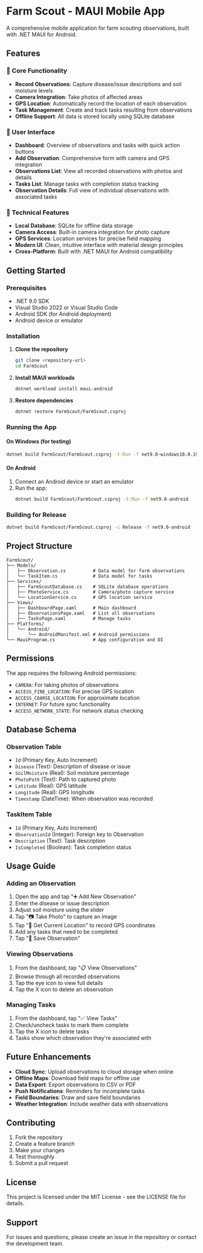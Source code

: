 # Farm Scout - MAUI Mobile App

A comprehensive mobile application for farm scouting observations, built with .NET MAUI for Android.

## Features

### 🌱 Core Functionality
- **Record Observations**: Capture disease/issue descriptions and soil moisture levels
- **Camera Integration**: Take photos of affected areas
- **GPS Location**: Automatically record the location of each observation
- **Task Management**: Create and track tasks resulting from observations
- **Offline Support**: All data is stored locally using SQLite database

### 📱 User Interface
- **Dashboard**: Overview of observations and tasks with quick action buttons
- **Add Observation**: Comprehensive form with camera and GPS integration
- **Observations List**: View all recorded observations with photos and details
- **Tasks List**: Manage tasks with completion status tracking
- **Observation Details**: Full view of individual observations with associated tasks

### 🔧 Technical Features
- **Local Database**: SQLite for offline data storage
- **Camera Access**: Built-in camera integration for photo capture
- **GPS Services**: Location services for precise field mapping
- **Modern UI**: Clean, intuitive interface with material design principles
- **Cross-Platform**: Built with .NET MAUI for Android compatibility

## Getting Started

### Prerequisites
- .NET 9.0 SDK
- Visual Studio 2022 or Visual Studio Code
- Android SDK (for Android deployment)
- Android device or emulator

### Installation

1. **Clone the repository**
   ```bash
   git clone <repository-url>
   cd FarmScout
   ```

2. **Install MAUI workloads**
   ```bash
   dotnet workload install maui-android
   ```

3. **Restore dependencies**
   ```bash
   dotnet restore FarmScout/FarmScout.csproj
   ```

### Running the App

#### On Windows (for testing)
```bash
dotnet build FarmScout/FarmScout.csproj -t:Run -f net9.0-windows10.0.19041.0
```

#### On Android
1. Connect an Android device or start an emulator
2. Run the app:
   ```bash
   dotnet build FarmScout/FarmScout.csproj -t:Run -f net9.0-android
   ```

### Building for Release
```bash
dotnet build FarmScout/FarmScout.csproj -c Release -f net9.0-android
```

## Project Structure

```
FarmScout/
├── Models/
│   ├── Observation.cs          # Data model for farm observations
│   └── TaskItem.cs             # Data model for tasks
├── Services/
│   ├── FarmScoutDatabase.cs    # SQLite database operations
│   ├── PhotoService.cs         # Camera/photo capture service
│   └── LocationService.cs      # GPS location service
├── Views/
│   ├── DashboardPage.xaml      # Main dashboard
│   ├── ObservationsPage.xaml   # List all observations
│   ├── TasksPage.xaml          # Manage tasks
├── Platforms/
│   └── Android/
│       └── AndroidManifest.xml # Android permissions
└── MauiProgram.cs              # App configuration and DI
```

## Permissions

The app requires the following Android permissions:
- `CAMERA`: For taking photos of observations
- `ACCESS_FINE_LOCATION`: For precise GPS location
- `ACCESS_COARSE_LOCATION`: For approximate location
- `INTERNET`: For future sync functionality
- `ACCESS_NETWORK_STATE`: For network status checking

## Database Schema

### Observation Table
- `Id` (Primary Key, Auto Increment)
- `Disease` (Text): Description of disease or issue
- `SoilMoisture` (Real): Soil moisture percentage
- `PhotoPath` (Text): Path to captured photo
- `Latitude` (Real): GPS latitude
- `Longitude` (Real): GPS longitude
- `Timestamp` (DateTime): When observation was recorded

### TaskItem Table
- `Id` (Primary Key, Auto Increment)
- `ObservationId` (Integer): Foreign key to Observation
- `Description` (Text): Task description
- `IsCompleted` (Boolean): Task completion status

## Usage Guide

### Adding an Observation
1. Open the app and tap "➕ Add New Observation"
2. Enter the disease or issue description
3. Adjust soil moisture using the slider
4. Tap "📷 Take Photo" to capture an image
5. Tap "📍 Get Current Location" to record GPS coordinates
6. Add any tasks that need to be completed
7. Tap "💾 Save Observation"

### Viewing Observations
1. From the dashboard, tap "📋 View Observations"
2. Browse through all recorded observations
3. Tap the eye icon to view full details
4. Tap the X icon to delete an observation

### Managing Tasks
1. From the dashboard, tap "✅ View Tasks"
2. Check/uncheck tasks to mark them complete
3. Tap the X icon to delete tasks
4. Tasks show which observation they're associated with

## Future Enhancements

- **Cloud Sync**: Upload observations to cloud storage when online
- **Offline Maps**: Download field maps for offline use
- **Data Export**: Export observations to CSV or PDF
- **Push Notifications**: Reminders for incomplete tasks
- **Field Boundaries**: Draw and save field boundaries
- **Weather Integration**: Include weather data with observations

## Contributing

1. Fork the repository
2. Create a feature branch
3. Make your changes
4. Test thoroughly
5. Submit a pull request

## License

This project is licensed under the MIT License - see the LICENSE file for details.

## Support

For issues and questions, please create an issue in the repository or contact the development team. 